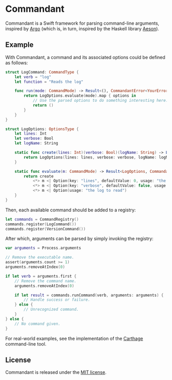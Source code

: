 # Commandant

Commandant is a Swift framework for parsing command-line arguments, inspired by [Argo](https://github.com/thoughtbot/Argo) (which is, in turn, inspired by the Haskell library [Aeson](http://hackage.haskell.org/package/aeson)).

## Example

With Commandant, a command and its associated options could be defined as follows:

```swift
struct LogCommand: CommandType {
	let verb = "log"
	let function = "Reads the log"

	func run(mode: CommandMode) -> Result<(), CommandantError<YourErrorType>> {
		return LogOptions.evaluate(mode).map { options in
			// Use the parsed options to do something interesting here.
			return ()
		}
	}
}

struct LogOptions: OptionsType {
	let lines: Int
	let verbose: Bool
	let logName: String

	static func create(lines: Int)(verbose: Bool)(logName: String) -> LogOptions {
		return LogOptions(lines: lines, verbose: verbose, logName: logName)
	}

	static func evaluate(m: CommandMode) -> Result<LogOptions, CommandantError<YourErrorType>> {
		return create
			<*> m <| Option(key: "lines", defaultValue: 0, usage: "the number of lines to read from the logs")
			<*> m <| Option(key: "verbose", defaultValue: false, usage: "show verbose output")
			<*> m <| Option(usage: "the log to read")
	}
}
```

Then, each available command should be added to a registry:

```swift
let commands = CommandRegistry()
commands.register(LogCommand())
commands.register(VersionCommand())
```

After which, arguments can be parsed by simply invoking the registry:

```swift
var arguments = Process.arguments

// Remove the executable name.
assert(arguments.count >= 1)
arguments.removeAtIndex(0)

if let verb = arguments.first {
	// Remove the command name.
	arguments.removeAtIndex(0)

	if let result = commands.runCommand(verb, arguments: arguments) {
		// Handle success or failure.
	} else {
		// Unrecognized command.
	}
} else {
	// No command given.
}
```

For real-world examples, see the implementation of the [Carthage](https://github.com/Carthage/Carthage) command-line tool.

## License

Commandant is released under the [MIT license](LICENSE.md).
